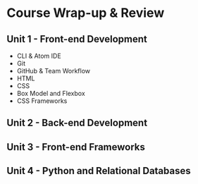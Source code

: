 # Course Wrap-up & Review 

## Unit 1 - Front-end Development

- CLI & Atom IDE
- Git 
- GitHub & Team Workflow
- HTML
- CSS 
- Box Model and Flexbox
- CSS Frameworks 

## Unit 2 - Back-end Development

## Unit 3 - Front-end Frameworks

## Unit 4 - Python and Relational Databases 

